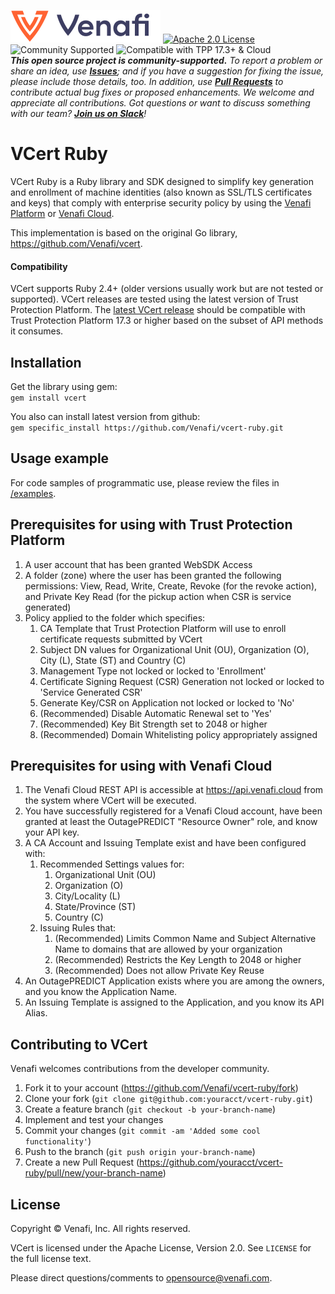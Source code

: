 [![Venafi](.github/images/Venafi_logo.png)](https://www.venafi.com/)
[![Apache 2.0 License](https://img.shields.io/badge/License-Apache%202.0-blue.svg)](https://opensource.org/licenses/Apache-2.0)
![Community Supported](https://img.shields.io/badge/Support%20Level-Community-brightgreen)
![Compatible with TPP 17.3+ & Cloud](https://img.shields.io/badge/Compatibility-TPP%2017.3+%20%26%20Cloud-f9a90c)  
_**This open source project is community-supported.** To report a problem or share an idea, use
**[Issues](../../issues)**; and if you have a suggestion for fixing the issue, please include those details, too.
In addition, use **[Pull Requests](../../pulls)** to contribute actual bug fixes or proposed enhancements.
We welcome and appreciate all contributions. Got questions or want to discuss something with our team?
**[Join us on Slack](https://join.slack.com/t/venafi-integrations/shared_invite/zt-i8fwc379-kDJlmzU8OiIQOJFSwiA~dg)**!_

# VCert Ruby 
VCert Ruby is a Ruby library and SDK  designed to simplify key generation and enrollment of machine identities
(also known as SSL/TLS certificates and keys) that comply with enterprise security policy by using the
[Venafi Platform](https://www.venafi.com/platform/trust-protection-platform) or [Venafi Cloud](https://pki.venafi.com/venafi-cloud/).

This implementation is based on the original Go library, https://github.com/Venafi/vcert.

#### Compatibility
VCert supports Ruby 2.4+ (older versions usually work but are not tested or supported).  VCert releases are tested using the latest version of Trust Protection Platform.  The [latest VCert release](../../releases/latest) should be compatible with Trust Protection Platform 17.3 or higher based on the subset of API methods it consumes.

## Installation
Get the library using gem:  
`gem install vcert`  

You also can install latest version from github:  
`gem specific_install https://github.com/Venafi/vcert-ruby.git`

## Usage example

For code samples of programmatic use, please review the files in [/examples](/examples).

## Prerequisites for using with Trust Protection Platform

1. A user account that has been granted WebSDK Access
2. A folder (zone) where the user has been granted the following permissions: View, Read, Write, Create, Revoke (for the revoke action), and Private Key Read (for the pickup action when CSR is service generated)
3. Policy applied to the folder which specifies:
    1. CA Template that Trust Protection Platform will use to enroll certificate requests submitted by VCert
    2. Subject DN values for Organizational Unit (OU), Organization (O), City (L), State (ST) and Country (C)
    3. Management Type not locked or locked to 'Enrollment'
    4. Certificate Signing Request (CSR) Generation not locked or locked to 'Service Generated CSR'
    5. Generate Key/CSR on Application not locked or locked to 'No'
    6. (Recommended) Disable Automatic Renewal set to 'Yes'
    7. (Recommended) Key Bit Strength set to 2048 or higher
    8. (Recommended) Domain Whitelisting policy appropriately assigned

## Prerequisites for using with Venafi Cloud

1. The Venafi Cloud REST API is accessible at https://api.venafi.cloud from the system where VCert
will be executed.
2. You have successfully registered for a Venafi Cloud account, have been granted at least the
OutagePREDICT "Resource Owner" role, and know your API key.
3. A CA Account and Issuing Template exist and have been configured with:
    1. Recommended Settings values for:
        1. Organizational Unit (OU)
        2. Organization (O)
        3. City/Locality (L)
        4. State/Province (ST)
        5. Country (C)
    2. Issuing Rules that:
        1. (Recommended) Limits Common Name and Subject Alternative Name to domains that are allowed by your organization
        2. (Recommended) Restricts the Key Length to 2048 or higher
        3. (Recommended) Does not allow Private Key Reuse
4. An OutagePREDICT Application exists where you are among the owners, and you know the Application Name.
5. An Issuing Template is assigned to the Application, and you know its API Alias.

## Contributing to VCert

Venafi welcomes contributions from the developer community.

1. Fork it to your account (https://github.com/Venafi/vcert-ruby/fork)
2. Clone your fork (`git clone git@github.com:youracct/vcert-ruby.git`)
3. Create a feature branch (`git checkout -b your-branch-name`)
4. Implement and test your changes
5. Commit your changes (`git commit -am 'Added some cool functionality'`)
6. Push to the branch (`git push origin your-branch-name`)
7. Create a new Pull Request (https://github.com/youracct/vcert-ruby/pull/new/your-branch-name)

## License

Copyright &copy; Venafi, Inc. All rights reserved.

VCert is licensed under the Apache License, Version 2.0. See `LICENSE` for the full license text.

Please direct questions/comments to opensource@venafi.com.

